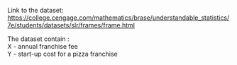 Link to the dataset:
https://college.cengage.com/mathematics/brase/understandable_statistics/7e/students/datasets/slr/frames/frame.html

The dataset contain :</br>
X - annual franchise fee</br>
Y - start-up cost for a pizza franchise</br>

